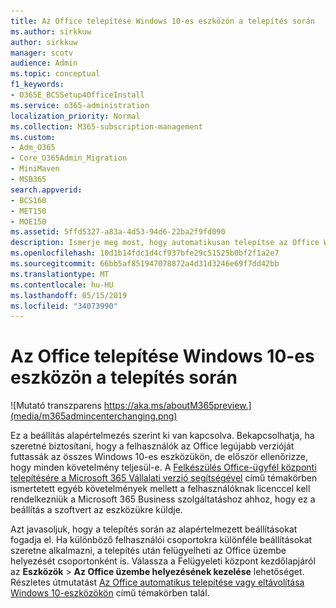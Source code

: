 ```yaml
---
title: Az Office telepítése Windows 10-es eszközön a telepítés során
ms.author: sirkkuw
author: sirkkuw
manager: scotv
audience: Admin
ms.topic: conceptual
f1_keywords:
- O365E_BCSSetup4OfficeInstall
ms.service: o365-administration
localization_priority: Normal
ms.collection: M365-subscription-management
ms.custom:
- Adm_O365
- Core_O365Admin_Migration
- MiniMaven
- MSB365
search.appverid:
- BCS160
- MET150
- MOE150
ms.assetid: 5ffd5327-a83a-4d53-94d6-22ba2f9fd090
description: Ismerje meg most, hogy automatikusan telepítse az Office Windows 10-eszközök telepítése során.
ms.openlocfilehash: 10d1b14fdc1d4cf937bfe29c51525b0bf2f1a2e7
ms.sourcegitcommit: 66bb5af851947078872a4d31d3246e69f7dd42bb
ms.translationtype: MT
ms.contentlocale: hu-HU
ms.lasthandoff: 05/15/2019
ms.locfileid: "34073990"
---
```

# <a name="install-office-on-windows-10-during-setup"></a>Az Office telepítése Windows 10-es eszközön a telepítés során

![Mutató transzparens https://aka.ms/aboutM365preview.](media/m365admincenterchanging.png)

Ez a beállítás alapértelmezés szerint ki van kapcsolva. Bekapcsolhatja, ha szeretné biztosítani, hogy a felhasználók az Office legújabb verzióját futtassák az összes Windows 10-es eszközükön, de először ellenőrizze, hogy minden követelmény teljesül-e. A [Felkészülés Office-ügyfél központi telepítésére a Microsoft 365 Vállalati verzió segítségével](prepare-for-office-client-deployment.md) című témakörben ismertetett egyéb követelmények mellett a felhasználóknak licenccel kell rendelkezniük a Microsoft 365 Business szolgáltatáshoz ahhoz, hogy ez a beállítás a szoftvert az eszközükre küldje. 
  
Azt javasoljuk, hogy a telepítés során az alapértelmezett beállításokat fogadja el. Ha különböző felhasználói csoportokra különféle beállításokat szeretne alkalmazni, a telepítés után felügyelheti az Office üzembe helyezését csoportonként is. Válassza a Felügyeleti központ kezdőlapjáról az **Eszközök** \> **Az Office üzembe helyezésének kezelése** lehetőséget. Részletes útmutatást [Az Office automatikus telepítése vagy eltávolítása Windows 10-eszközökön](auto-install-or-uninstall-office.md) című témakörben talál.
  

